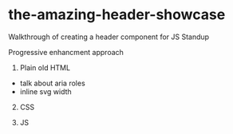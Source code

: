# the-amazing-header-showcase

Walkthrough of creating a header component for JS Standup

Progressive enhancment approach

1. Plain old HTML

- talk about aria roles
- inline svg width

2. CSS

3. JS
